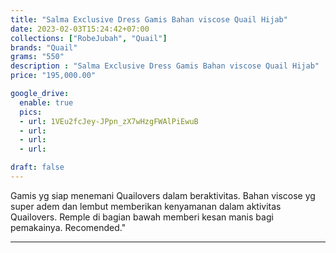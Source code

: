```yaml
---
title: "Salma Exclusive Dress Gamis Bahan viscose Quail Hijab"
date: 2023-02-03T15:24:42+07:00
collections: ["RobeJubah", "Quail"]
brands: "Quail"
grams: "550"
description : "Salma Exclusive Dress Gamis Bahan viscose Quail Hijab"
price: "195,000.00"

google_drive:
  enable: true
  pics:
  - url: 1VEu2fcJey-JPpn_zX7wHzgFWAlPiEwuB
  - url: 
  - url: 
  - url: 

draft: false
---
```


Gamis yg siap menemani Quailovers dalam beraktivitas. Bahan viscose yg super adem dan lembut memberikan kenyamanan dalam aktivitas Quailovers. Remple di bagian bawah memberi kesan manis bagi pemakainya. Recomended."

-----------    
 
